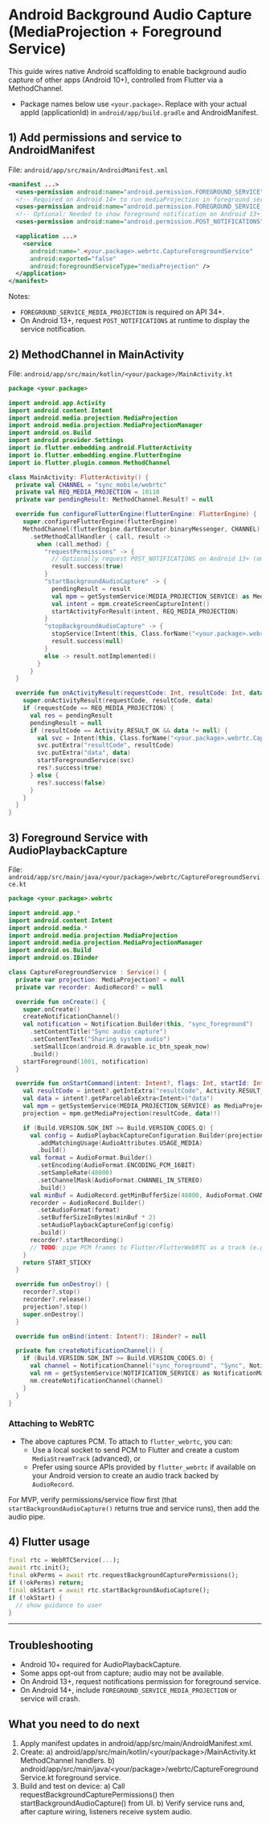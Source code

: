 # Android Background Audio Capture (MediaProjection + Foreground Service)

This guide wires native Android scaffolding to enable background audio capture of other apps (Android 10+), controlled from Flutter via a MethodChannel.

- Package names below use `<your.package>`. Replace with your actual appId (applicationId) in `android/app/build.gradle` and AndroidManifest.

## 1) Add permissions and service to AndroidManifest

File: `android/app/src/main/AndroidManifest.xml`

```xml
<manifest ...>
  <uses-permission android:name="android.permission.FOREGROUND_SERVICE" />
  <!-- Required on Android 14+ to run mediaProjection in foreground service -->
  <uses-permission android:name="android.permission.FOREGROUND_SERVICE_MEDIA_PROJECTION" />
  <!-- Optional: Needed to show foreground notification on Android 13+ -->
  <uses-permission android:name="android.permission.POST_NOTIFICATIONS" />

  <application ...>
    <service
      android:name=".<your.package>.webrtc.CaptureForegroundService"
      android:exported="false"
      android:foregroundServiceType="mediaProjection" />
  </application>
</manifest>
```

Notes:
- `FOREGROUND_SERVICE_MEDIA_PROJECTION` is required on API 34+.
- On Android 13+, request `POST_NOTIFICATIONS` at runtime to display the service notification.

## 2) MethodChannel in MainActivity

File: `android/app/src/main/kotlin/<your/package>/MainActivity.kt`

```kotlin
package <your.package>

import android.app.Activity
import android.content.Intent
import android.media.projection.MediaProjection
import android.media.projection.MediaProjectionManager
import android.os.Build
import android.provider.Settings
import io.flutter.embedding.android.FlutterActivity
import io.flutter.embedding.engine.FlutterEngine
import io.flutter.plugin.common.MethodChannel

class MainActivity: FlutterActivity() {
  private val CHANNEL = "sync_mobile/webrtc"
  private val REQ_MEDIA_PROJECTION = 10110
  private var pendingResult: MethodChannel.Result? = null

  override fun configureFlutterEngine(flutterEngine: FlutterEngine) {
    super.configureFlutterEngine(flutterEngine)
    MethodChannel(flutterEngine.dartExecutor.binaryMessenger, CHANNEL)
      .setMethodCallHandler { call, result ->
        when (call.method) {
          "requestPermissions" -> {
            // Optionally request POST_NOTIFICATIONS on Android 13+ (omitted for brevity)
            result.success(true)
          }
          "startBackgroundAudioCapture" -> {
            pendingResult = result
            val mpm = getSystemService(MEDIA_PROJECTION_SERVICE) as MediaProjectionManager
            val intent = mpm.createScreenCaptureIntent()
            startActivityForResult(intent, REQ_MEDIA_PROJECTION)
          }
          "stopBackgroundAudioCapture" -> {
            stopService(Intent(this, Class.forName("<your.package>.webrtc.CaptureForegroundService")))
            result.success(null)
          }
          else -> result.notImplemented()
        }
      }
  }

  override fun onActivityResult(requestCode: Int, resultCode: Int, data: Intent?) {
    super.onActivityResult(requestCode, resultCode, data)
    if (requestCode == REQ_MEDIA_PROJECTION) {
      val res = pendingResult
      pendingResult = null
      if (resultCode == Activity.RESULT_OK && data != null) {
        val svc = Intent(this, Class.forName("<your.package>.webrtc.CaptureForegroundService"))
        svc.putExtra("resultCode", resultCode)
        svc.putExtra("data", data)
        startForegroundService(svc)
        res?.success(true)
      } else {
        res?.success(false)
      }
    }
  }
}
```

## 3) Foreground Service with AudioPlaybackCapture

File: `android/app/src/main/java/<your/package>/webrtc/CaptureForegroundService.kt`

```kotlin
package <your.package>.webrtc

import android.app.*
import android.content.Intent
import android.media.*
import android.media.projection.MediaProjection
import android.media.projection.MediaProjectionManager
import android.os.Build
import android.os.IBinder

class CaptureForegroundService : Service() {
  private var projection: MediaProjection? = null
  private var recorder: AudioRecord? = null

  override fun onCreate() {
    super.onCreate()
    createNotificationChannel()
    val notification = Notification.Builder(this, "sync_foreground")
      .setContentTitle("Sync audio capture")
      .setContentText("Sharing system audio")
      .setSmallIcon(android.R.drawable.ic_btn_speak_now)
      .build()
    startForeground(1001, notification)
  }

  override fun onStartCommand(intent: Intent?, flags: Int, startId: Int): Int {
    val resultCode = intent?.getIntExtra("resultCode", Activity.RESULT_CANCELED) ?: Activity.RESULT_CANCELED
    val data = intent?.getParcelableExtra<Intent>("data")
    val mpm = getSystemService(MEDIA_PROJECTION_SERVICE) as MediaProjectionManager
    projection = mpm.getMediaProjection(resultCode, data!!)

    if (Build.VERSION.SDK_INT >= Build.VERSION_CODES.Q) {
      val config = AudioPlaybackCaptureConfiguration.Builder(projection!!)
        .addMatchingUsage(AudioAttributes.USAGE_MEDIA)
        .build()
      val format = AudioFormat.Builder()
        .setEncoding(AudioFormat.ENCODING_PCM_16BIT)
        .setSampleRate(48000)
        .setChannelMask(AudioFormat.CHANNEL_IN_STEREO)
        .build()
      val minBuf = AudioRecord.getMinBufferSize(48000, AudioFormat.CHANNEL_IN_STEREO, AudioFormat.ENCODING_PCM_16BIT)
      recorder = AudioRecord.Builder()
        .setAudioFormat(format)
        .setBufferSizeInBytes(minBuf * 2)
        .setAudioPlaybackCaptureConfig(config)
        .build()
      recorder?.startRecording()
      // TODO: pipe PCM frames to Flutter/FlutterWebRTC as a track (e.g., via local UDP or JNI)
    }
    return START_STICKY
  }

  override fun onDestroy() {
    recorder?.stop()
    recorder?.release()
    projection?.stop()
    super.onDestroy()
  }

  override fun onBind(intent: Intent?): IBinder? = null

  private fun createNotificationChannel() {
    if (Build.VERSION.SDK_INT >= Build.VERSION_CODES.O) {
      val channel = NotificationChannel("sync_foreground", "Sync", NotificationManager.IMPORTANCE_LOW)
      val nm = getSystemService(NOTIFICATION_SERVICE) as NotificationManager
      nm.createNotificationChannel(channel)
    }
  }
}
```

### Attaching to WebRTC
- The above captures PCM. To attach to `flutter_webrtc`, you can:
  - Use a local socket to send PCM to Flutter and create a custom `MediaStreamTrack` (advanced), or
  - Prefer using source APIs provided by `flutter_webrtc` if available on your Android version to create an audio track backed by `AudioRecord`.

For MVP, verify permissions/service flow first (that `startBackgroundAudioCapture()` returns true and service runs), then add the audio pipe.

## 4) Flutter usage

```dart
final rtc = WebRTCService(...);
await rtc.init();
final okPerms = await rtc.requestBackgroundCapturePermissions();
if (!okPerms) return;
final okStart = await rtc.startBackgroundAudioCapture();
if (!okStart) {
  // show guidance to user
}
```

---

## Troubleshooting
- Android 10+ required for AudioPlaybackCapture.
- Some apps opt-out from capture; audio may not be available.
- On Android 13+, request notifications permission for foreground service.
- On Android 14+, include `FOREGROUND_SERVICE_MEDIA_PROJECTION` or service will crash.

## What you need to do next

1. Apply manifest updates in android/app/src/main/AndroidManifest.xml.
2. Create:
a) android/app/src/main/kotlin/<your/package>/MainActivity.kt MethodChannel handlers.
b) android/app/src/main/java/<your/package>/webrtc/CaptureForegroundService.kt foreground service.
3. Build and test on device:
a) Call requestBackgroundCapturePermissions() then startBackgroundAudioCapture() from UI.
b) Verify service runs and, after capture wiring, listeners receive system audio.
